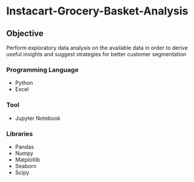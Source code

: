 # Instacart-Grocery-Basket-Analysis

## Objective 

Perform exploratory data analysis on the available data in order to derive useful insights and suggest strategies for better customer segmentation

### Programming Language

- Python
- Excel 

### Tool

- Jupyter Notebook

### Libraries

- Pandas
- Numpy
- Matplotlib
- Seaborn
- Scipy 
